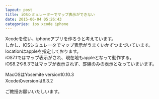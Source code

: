 ```yaml
---
layout: post
title: iOSシミュレーターでマップ表示ができない
date: 2015-06-04 05:26:43
categories: ios xcode iphone
---
```

<!-- {% raw %} -->
<p>Xcodeを使い、iphoneアプリを作ろうと考えています。<br>
しかし、iOSシミュレータでマップ表示がうまくいかずつまづいています。<br>
locationはappleを指定しております。<br>
iOS7.1ではマップ表示がされ、現在地もappleとなって動作する。<br>
iOS8.2や8.3ではマップが表示されず、罫線のみの表示となっていまいます。</p>

<p>MacOSはYosemite version10.10.3<br>
Xcodeのversionは6.3.2</p>

<p>ご教授お願いいたしいます。</p>
<!-- {% endraw %} -->
